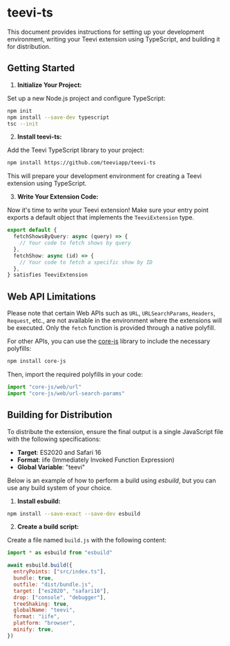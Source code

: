 # teevi-ts

This document provides instructions for setting up your development environment, writing your Teevi extension using TypeScript, and building it for distribution.

## Getting Started

1. **Initialize Your Project:**

Set up a new Node.js project and configure TypeScript:

```bash
npm init
npm install --save-dev typescript
tsc --init
```

2. **Install teevi-ts:**

Add the Teevi TypeScript library to your project:

```bash
npm install https://github.com/teeviapp/teevi-ts
```

This will prepare your development environment for creating a Teevi extension using TypeScript.

3. **Write Your Extension Code:**

Now it's time to write your Teevi extension! Make sure your entry point exports a default object that implements the `TeeviExtension` type.

```typescript
export default {
  fetchShowsByQuery: async (query) => {
    // Your code to fetch shows by query
  },
  fetchShow: async (id) => {
    // Your code to fetch a specific show by ID
  },
} satisfies TeeviExtension
```

## Web API Limitations

Please note that certain Web APIs such as `URL`, `URLSearchParams`, `Headers`, `Request`, etc., are not available in the environment where the extensions will be executed. Only the `fetch` function is provided through a native polyfill.

For other APIs, you can use the [core-js](https://github.com/zloirock/core-js) library to include the necessary polyfills:

```bash
npm install core-js
```

Then, import the required polyfills in your code:

```typescript
import "core-js/web/url"
import "core-js/web/url-search-params"
```

## Building for Distribution

To distribute the extension, ensure the final output is a single JavaScript file with the following specifications:

- **Target**: ES2020 and Safari 16
- **Format**: iife (Immediately Invoked Function Expression)
- **Global Variable**: "teevi"

Below is an example of how to perform a build using _esbuild_, but you can use any build system of your choice.

1. **Install esbuild:**

```bash
npm install --save-exact --save-dev esbuild
```

2. **Create a build script:**

Create a file named `build.js` with the following content:

```javascript
import * as esbuild from "esbuild"

await esbuild.build({
  entryPoints: ["src/index.ts"],
  bundle: true,
  outfile: "dist/bundle.js",
  target: ["es2020", "safari16"],
  drop: ["console", "debugger"],
  treeShaking: true,
  globalName: "teevi",
  format: "iife",
  platform: "browser",
  minify: true,
})
```
